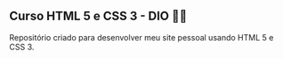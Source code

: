 ## Curso HTML 5 e CSS 3 - DIO 👨‍💻

Repositório criado para desenvolver meu site pessoal usando HTML 5 e CSS 3.
